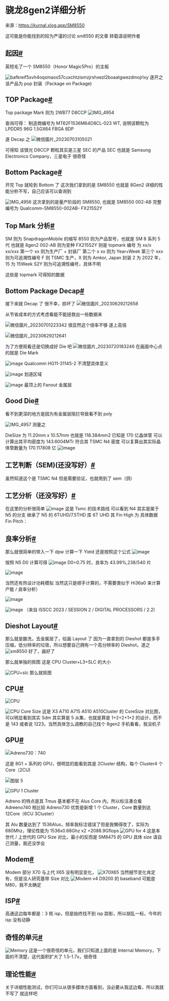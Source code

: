 # 骁龙8gen2详细分析

来源：https://kurnal.xlog.app/SM8550

这可能是你能找到的较为严谨的讨论 sm8550 的文章
转载请说明作者

## 起因[#](https://kurnal.xlog.app/SM8550#起因)

英短毛了一个 SM8550（Honor Magic5Pro）的主板

![bafkreif5svh4oqsmaos57cuxchtzismzjrshxezl2boaatgwezdmojrlxy](../imgs/8gen2-1.png)
遂开之
该产品为 pop 封装（Package on Package)

## TOP Package[#](https://kurnal.xlog.app/SM8550#top-package)

Top package Mark 则为
2WB77 D8CCP
![IMG_4954](../imgs/8gen2-2.png)

查询可得：
制造商编号为 MT62F1536M64D8CL-023 WT,
说明该颗粒为 LPDDR5 96G 1.5GX64 FBGA 8DP

遂 Decap 之
![微信圖片_20230703105021](../imgs/8gen2-3.png)

可得知
该镁光 D8CCP 颗粒其实是三星 SEC 的产品
SEC 也就是 Samsung Electronics Company，三星电子
很奇怪

## Bottom Package[#](https://kurnal.xlog.app/SM8550#bottom-package)

开完 Top 就轮到 Bottom 了
这次我们拿到的是 SM8550 也就是 8Gen2
详细的性能分析不写，自己应该可以查询到

![IMG_4956](../imgs/8gen2-4.png)
这次拿到的是量产阶段的 SM8550,
也就是 SM8550 002-AB
完整编号为
Qualcomm-SM8550-002AB- FX215S2Y

## Top Mark 分析[#](https://kurnal.xlog.app/SM8550#top-mark-分析)

SM 则为 SnapdragonMobile 的缩写
8550 则为产品型号，也就是 SM 8 系列 5 代 也就是 8gen2
002-AB 则为变种
FX215S2Y 则是 topmark 编号
为 xx/x xx/xxx
第一个 xx 则为生产厂 + 封装厂
第二个 x xx 则为 Year+Week
第三个 xxx 则为可追溯性编号
F 则 TSMC 生产，X 则为 Amkor, Japan 封装
2 为 2022 年，15 为 15Week
S2Y 则为可追溯性编号，具体不明

这些是 topmark 可得知的数据

## Bottom Package Decap[#](https://kurnal.xlog.app/SM8550#bottom-package-decap)

接下来就 Decap 了
很不幸，损坏了
![微信圖片_20230629212658](../imgs/8gen2-5.png)

从节省成本的方式考虑看能不能拯救出一些数据来

![微信圖片_20230701223342](../imgs/8gen2-6.png)
很显然这个倍率不够
遂上高倍

![微信圖片_20230629212641](../imgs/8gen2-7.png)

为了方便观看还是切换成好 Die 吧
![微信圖片_20230720183246](../imgs/8gen2-8.png)
在画面中心点的就是 Die Mark

![image](../imgs/8gen2-9.png)
Qualcomm HG11-31145-2
不清楚具体意义

![image](../imgs/8gen2-10.png)
划道区域

![image](../imgs/8gen2-11.png)
最顶上的 Fanout 金属层

## Good Die[#](https://kurnal.xlog.app/SM8550#good-die)

看不到更深的地方是因为有金属层阻拦导致看不到 poly

![IMG_4957](../imgs/8gen2-12.png)
测量之

DieSize 为 11.20mm x 10.57mm
也就是 118.384‬mm2
已知是 170 亿晶体管
可以计算出其平均密度为 143.6004MTr
符合其 TSMC N4 密度
可以复算出其实际晶体管数量为
170.117808 亿
![image](../imgs/8gen2-13.png)

## 工艺判断（SEM)(还没写好）[#](https://kurnal.xlog.app/SM8550#工艺判断sem还没写好)

虽然知道这个是 TSMC N4
但是需要验证，也就用到了 sem（鸽）

## 工艺分析（还没写好）[#](https://kurnal.xlog.app/SM8550#工艺分析还没写好)

在这里的分析很简单
![image](../imgs/8gen2-14.png)
这是 Tsmc 的技术路线
可以看到 N4 其实是属于 N5 的分支
继承了 N5 的 6TUHD/7.5THD 库
6T UHD 其 Fin High 为
具体数据
Fin Pitch：

## 良率分析[#](https://kurnal.xlog.app/SM8550#良率分析)

那么就很简单的带入一下 dpw 计算一下 Yield
还是按照这个公式
![image](../imgs/8gen2-15.png)

按照 N5 D0 计算可得
![image](../imgs/8gen2-16.png)
D0=0.75 时，良率为 43.99%,238/540 片

![image](../imgs/8gen2-17.png)

当然还有热设计功耗模拟
当然这只是顺手计算的，不需要类似于 Hi36a0 来计算产能 / 良率分析）

![image](../imgs/8gen2-18.png)

![image](../imgs/8gen2-19.png)
（来自 ISSCC 2023 / SESSION 2 / DIGITAL PROCESSORS / 2.2)

## Dieshot Layout[#](https://kurnal.xlog.app/SM8550#dieshot-layout)

那么就是酸洗，去金属层了，绘画 Layout 了
因为一直拿到的 Dieshot 都是多手压缩，低分辨率的垃圾，所以想要自己拥有一个高分辨率的 Dieshot，遂之
![sm8550](../imgs/8gen2-20.png)
好了，画好了

那么就单独的抠图
这是 CPU Cluster+L3+SLC 的大小

![CPU+slc](../imgs/8gen2-21.png)
那么就抠图

## CPU[#](https://kurnal.xlog.app/SM8550#cpu)

![CPU](../imgs/8gen2-22.png)

![CPU Core Size](../imgs/8gen2-23.png)
这是 X3 A710 A715 A510 A510Cluster 的 CoreSize 对比图，可以明显看到其实 Sdm 其实算是 5 从集，也就是算是 1+2+2+1+2 的设计，而不是 143 或者说 1223，当然具体怎么调教的自己找个 8gen2 手机看看，我没机子

## GPU[#](https://kurnal.xlog.app/SM8550#gpu)

![Adreno730：740](../imgs/8gen2-24.png)

这是 8G1 + 系列的 GPU，很明显的能看到其是 2Cluster 结构，每个 Cluster4 个 Core（2CU)

![图层 5](../imgs/8gen2-25.png)

![GPU 1 Cluster](../imgs/8gen2-26.png)

Adreno 的特点是其 Tmus 基本都不在 Alus Core 内，所以标注凑合看
Adreeno740 相比较 Adreno730 优势是新增 1 个 Cluster，Core 数量到达 12Core（6CU 3Cluster）

其 Alu 数量达到了 1536Alus，频率我标注错误了但是我懒得改了，实际为 680Mhz，理论性能为 1536x0.68Ghz x2 =2088.9Gflops
![GPU for 4](../imgs/8gen2-27.png)
这是本世代 / 上世代的 GPU Size 对比，最小的反而是 SM8475 的 GPU
具体 size 请自己测量，我还没学会

## Modem[#](https://kurnal.xlog.app/SM8550#modem)

Modem 部分 X70 与上代 X65 没有明显变化，
![X70X65](../imgs/8gen2-28.png)
当然细节变化肯定有，但是没人研究基带
Size 对比
![Modem v4](../imgs/8gen2-29.png)
D9200 的 baseband 可能是 M80，我不太确定

## ISP[#](https://kurnal.xlog.app/SM8550#isp)

高通这边每年都是：3 核 isp，但是始终找不到 isp 踪影，所以胡乱一标，今年的 isp 没有动静

## 奇怪的单元[#](https://kurnal.xlog.app/SM8550#奇怪的单元)

![Memory](../imgs/8gen2-30.png)
这是一个很奇怪的单元，我们只知道上面的是 Internal Memory，下面的不清楚，这代面积扩大了 1.5-1.7x，很奇怪

## 理论性能[#](https://kurnal.xlog.app/SM8550#理论性能)

关于详细性能测试，你们可以从很多媒体方面看到，没必要从我这边看，所以我就不写了
就这样吧
